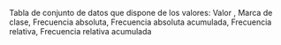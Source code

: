 Tabla de conjunto de datos que dispone de los valores: 
Valor , Marca de clase, Frecuencia absoluta, Frecuencia absoluta acumulada, Frecuencia relativa, Frecuencia relativa acumulada
